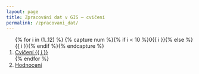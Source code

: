 ```yaml
---
layout: page
title: Zpracování dat v GIS – cvičení
permalink: /zpracovani_dat/
---
```


<ol>
{% for i in (1..12) %}
  {% capture num %}{% if i < 10 %}0{{ i }}{% else %}{{ i }}{% endif %}{% endcapture %}
  <li><a href="{{ '/zpracovani_dat/cviceni-' | append: num | relative_url }}">Cvičení {{ i }}</a></li>
{% endfor %}
    <li><a href="{{ '/zpracovani_dat/hodnoceni' | relative_url }}">Hodnocení</a></li>
</ol>
